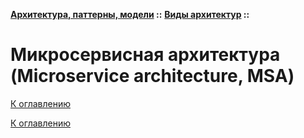 **[Архитектура, паттерны, модели](../../README.md#patterns) ::** 
**[Виды архитектур](../../README.md#patterns-architectures) ::**
# Микросервисная архитектура (Microservice architecture, MSA)

<!--

-->

[К оглавлению](../../README.md#patterns-architectures)



[К оглавлению](../../README.md#patterns-architectures)

